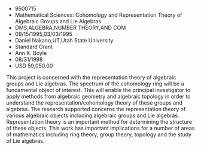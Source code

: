 
* 9500715
* Mathematical Sciences: Cohomology and Representation Theory of Algebraic Groups and Lie Algebras
* DMS,ALGEBRA,NUMBER THEORY,AND COM
* 09/15/1995,03/03/1995
* Daniel Nakano,UT,Utah State University
* Standard Grant
* Ann K. Boyle
* 08/31/1998
* USD 59,050.00

This project is concerned with the representation theory of algebraic groups and
Lie algebras. The spectrum of the cohomology ring will be a fundamental object
of interest. This will enable the principal investigator to apply methods from
algebraic geometry and algebraic topology in order to understand the
representation/cohomology theory of these groups and algebras. The research
supported concerns the representation theory of various algebraic objects
including algebraic groups and Lie algebras. Representation theory is an
important method for determining the structure of these objects. This work has
important implications for a number of areas of mathematics including ring
theory, group theory, topology and the study of Lie algebras.
